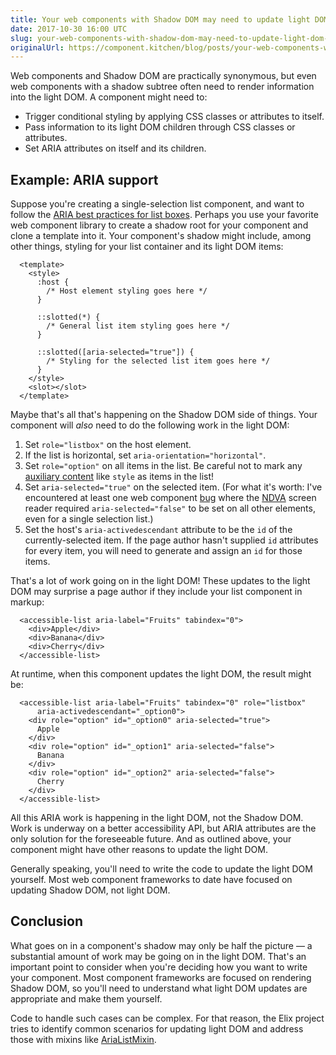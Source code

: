 ```yaml
---
title: Your web components with Shadow DOM may need to update light DOM too
date: 2017-10-30 16:00 UTC
slug: your-web-components-with-shadow-dom-may-need-to-update-light-dom-too
originalUrl: https://component.kitchen/blog/posts/your-web-components-with-shadow-dom-may-need-to-update-light-dom-too
---
```


Web components and Shadow DOM are practically synonymous, but even web components with a shadow subtree often need to render information into the light DOM. A component might need to:

- Trigger conditional styling by applying CSS classes or attributes to itself.
- Pass information to its light DOM children through CSS classes or attributes.
- Set ARIA attributes on itself and its children.

## Example: ARIA support

Suppose you're creating a single-selection list component, and want to follow the
[ARIA best practices for list boxes](https://www.w3.org/TR/wai-aria-practices-1.1/#Listbox). Perhaps you use your favorite web component library to create a shadow root for your component and clone a template into it. Your component's shadow might include, among other things, styling for your list container and its light DOM items:

```
  <template>
    <style>
      :host {
        /* Host element styling goes here */
      }

      ::slotted(*) {
        /* General list item styling goes here */
      }

      ::slotted([aria-selected="true"]) {
        /* Styling for the selected list item goes here */
      }
    </style>
    <slot></slot>
  </template>
```

Maybe that's all that's happening on the Shadow DOM side of things. Your component will _also_ need to do the following work in the light DOM:

1. Set `role="listbox"` on the host element.
2. If the list is horizontal, set `aria-orientation="horizontal"`.
3. Set `role="option"` on all items in the list. Be careful not to mark any
   [auxiliary content](https://github.com/webcomponents/gold-standard/wiki/Auxiliary-Content) like `style` as items in the list!
4. Set `aria-selected="true"` on the selected item. (For what it's worth: I've encountered at least one web component
   [bug](https://github.com/PolymerElements/iron-menu-behavior/issues/75)
   where the [NDVA](https://www.nvaccess.org/)
   screen reader required `aria-selected="false"` to be set on all other elements, even for a single selection list.)
5. Set the host's `aria-activedescendant` attribute to be the `id` of the currently-selected item. If the page author hasn't supplied `id` attributes for every item, you will need to generate and assign an `id` for those items.

That's a lot of work going on in the light DOM! These updates to the light DOM may surprise a page author if they include your list component in markup:

```
  <accessible-list aria-label="Fruits" tabindex="0">
    <div>Apple</div>
    <div>Banana</div>
    <div>Cherry</div>
  </accessible-list>
```

At runtime, when this component updates the light DOM, the result might be:

```
  <accessible-list aria-label="Fruits" tabindex="0" role="listbox"
      aria-activedescendant="_option0">
    <div role="option" id="_option0" aria-selected="true">
      Apple
    </div>
    <div role="option" id="_option1" aria-selected="false">
      Banana
    </div>
    <div role="option" id="_option2" aria-selected="false">
      Cherry
    </div>
  </accessible-list>
```

All this ARIA work is happening in the light DOM, not the Shadow DOM. Work is underway on a better accessibility API, but ARIA attributes are the only solution for the foreseeable future. And as outlined above, your component might have other reasons to update the light DOM.

Generally speaking, you'll need to write the code to update the light DOM yourself. Most web component frameworks to date have focused on updating Shadow DOM, not light DOM.

## Conclusion

What goes on in a component's shadow may only be half the picture — a substantial amount of work may be going on in the light DOM. That's an important point to consider when you're deciding how you want to write your component. Most component frameworks are focused on rendering Shadow DOM, so you'll need to understand what light DOM updates are appropriate and make them yourself.

Code to handle such cases can be complex. For that reason, the Elix project tries to identify common scenarios for updating light DOM and address those with mixins like [AriaListMixin](/elix/AriaListMixin).
